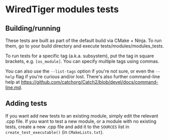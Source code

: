 # WiredTiger modules tests

## Building/running

These tests are built as part of the default build via CMake + Ninja. To run
them, go to your build directory and execute tests/modules/modules_tests.

To run tests for a specific tag (a.k.a. subsystem), put the tag in square
brackets, e.g. `[os_module]`. You can specify multiple tags using commas.

You can also use the `--list-tags` option if you're not sure, or even the
`--help` flag if you're curious and/or lost. There's also further
command-line help at
https://github.com/catchorg/Catch2/blob/devel/docs/command-line.md.

## Adding tests

If you want add new tests to an existing module, simply edit the relevant
.cpp file. If you want to test a new module, or a module with no
existing tests, create a new .cpp file and add it to the `SOURCES` list in
`create_test_executable()` (in `CMakeLists.txt`).
